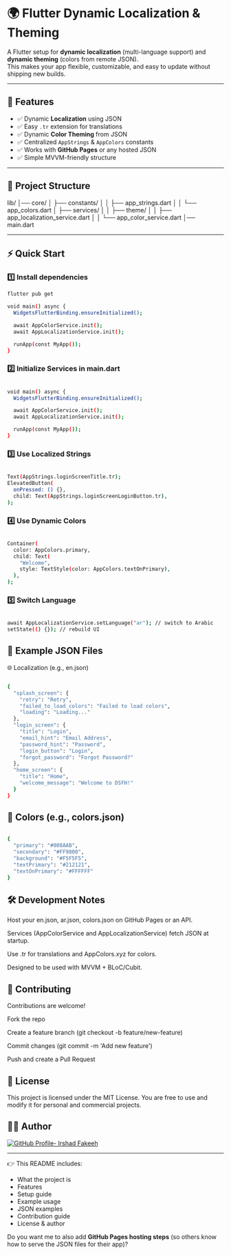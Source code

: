 # 🌍 Flutter Dynamic Localization & Theming

A Flutter setup for **dynamic localization** (multi-language support) and **dynamic theming** (colors from remote JSON).  
This makes your app flexible, customizable, and easy to update without shipping new builds.

---

## 🚀 Features
- ✅ Dynamic **Localization** using JSON  
- ✅ Easy `.tr` extension for translations  
- ✅ Dynamic **Color Theming** from JSON  
- ✅ Centralized `AppStrings` & `AppColors` constants  
- ✅ Works with **GitHub Pages** or any hosted JSON  
- ✅ Simple MVVM-friendly structure  

---

## 📂 Project Structure
lib/
│── core/
│ ├── constants/
│ │ ├── app_strings.dart
│ │ └── app_colors.dart
│ ├── services/
│ │ ├── theme/
│ │   ├── app_localization_service.dart
│ │   └── app_color_service.dart
│── main.dart

---

## ⚡ Quick Start

### 1️⃣ Install dependencies
```bash
flutter pub get

void main() async {
  WidgetsFlutterBinding.ensureInitialized();

  await AppColorService.init();
  await AppLocalizationService.init();

  runApp(const MyApp());
}
```


### 2️⃣ Initialize Services in main.dart
```bash

void main() async {
  WidgetsFlutterBinding.ensureInitialized();

  await AppColorService.init();
  await AppLocalizationService.init();

  runApp(const MyApp());
}
```


### 3️⃣ Use Localized Strings
```bash

Text(AppStrings.loginScreenTitle.tr);
ElevatedButton(
  onPressed: () {},
  child: Text(AppStrings.loginScreenLoginButton.tr),
);
```


### 4️⃣ Use Dynamic Colors
```bash

Container(
  color: AppColors.primary,
  child: Text(
    "Welcome",
    style: TextStyle(color: AppColors.textOnPrimary),
  ),
);
```


### 5️⃣ Switch Language
```bash

await AppLocalizationService.setLanguage("ar"); // switch to Arabic
setState(() {}); // rebuild UI
```

## 📝 Example JSON Files
🌐 Localization (e.g., en.json)
```bash

{
  "splash_screen": {
    "retry": "Retry",
    "failed_to_load_colors": "Failed to load colors",
    "loading": "Loading..."
  },
  "login_screen": {
    "title": "Login",
    "email_hint": "Email Address",
    "password_hint": "Password",
    "login_button": "Login",
    "forgot_password": "Forgot Password?"
  },
  "home_screen": {
    "title": "Home",
    "welcome_message": "Welcome to DSFH!"
  }
}
```

## 🎨 Colors (e.g., colors.json)
```bash

{
  "primary": "#008AAB",
  "secondary": "#FF9800",
  "background": "#F5F5F5",
  "textPrimary": "#212121",
  "textOnPrimary": "#FFFFFF"
}
```

## 🛠 Development Notes

Host your en.json, ar.json, colors.json on GitHub Pages or an API.

Services (AppColorService and AppLocalizationService) fetch JSON at startup.

Use .tr for translations and AppColors.xyz for colors.

Designed to be used with MVVM + BLoC/Cubit.

## 🤝 Contributing

Contributions are welcome!

Fork the repo

Create a feature branch (git checkout -b feature/new-feature)

Commit changes (git commit -m 'Add new feature')

Push and create a Pull Request

## 📜 License

This project is licensed under the MIT License.
You are free to use and modify it for personal and commercial projects.

## 👨‍💻 Author

[![GitHub Profile- Irshad Fakeeh](https://img.shields.io/badge/GitHub-Profile-blue?logo=github)](https://github.com/Irshad-Fakeeh)



---

👉 This README includes:
- What the project is  
- Features  
- Setup guide  
- Example usage  
- JSON examples  
- Contribution guide  
- License & author  

Do you want me to also add **GitHub Pages hosting steps** (so others know how to serve the JSON files for their app)?





